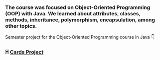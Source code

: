 ### The course was focused on Object-Oriented Programming (OOP) with Java. We learned about attributes, classes, methods, inheritance, polymorphism, encapsulation, among other topics.

<p> Semester project for the Object-Oriented Programming course in Java 👇 </p>

### 🃏 <a href="https://github.com/vittordallacqua/SoftwareDevelpment-OOP/blob/master/Cards%20Project/src/App.java"> Cards Project </a> 
